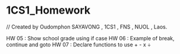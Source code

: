 # 1CS1_Homework
// Created by Oudomphon SAYAVONG , 1CS1 , FNS , NUOL , Laos.

HW 05 : Show school grade using if case
HW 06 : Example of break, continue and goto
HW 07 : Declare functions to use + - x ÷
